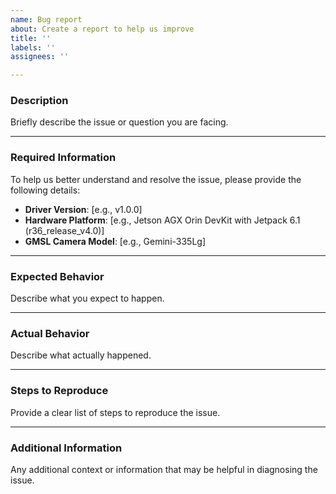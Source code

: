 ```yaml
---
name: Bug report
about: Create a report to help us improve
title: ''
labels: ''
assignees: ''

---
```


### Description

Briefly describe the issue or question you are facing.

---

### Required Information

To help us better understand and resolve the issue, please provide the following details:

- **Driver Version**: [e.g., v1.0.0]
- **Hardware Platform**: [e.g., Jetson AGX Orin DevKit with Jetpack 6.1 (r36_release_v4.0)]
- **GMSL Camera Model**: [e.g., Gemini-335Lg]

---

### Expected Behavior

Describe what you expect to happen.

---

### Actual Behavior

Describe what actually happened.

---

### Steps to Reproduce

Provide a clear list of steps to reproduce the issue.

---

### Additional Information

Any additional context or information that may be helpful in diagnosing the issue.

